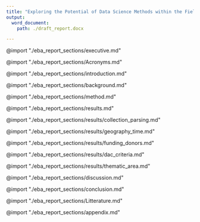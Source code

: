 ```yaml
---
title: "Exploring the Potential of Data Science Methods within the Field of International Development Cooperation"
output:
  word_document:
    path: ./draft_report.docx

---
```



@import "./eba_report_sections/executive.md"

@import "./eba_report_sections/Acronyms.md"


@import "./eba_report_sections/introduction.md"

@import "./eba_report_sections/background.md"

@import "./eba_report_sections/method.md"


<!-- ## Results -->

<!-- ### Parsing and fetching Gustav: q0-q2 -->

<!-- Geography and time Jonas: q3, q4, q5, q6, q14 -->


@import "./eba_report_sections/results.md"

@import "./eba_report_sections/results/collection_parsing.md"

@import "./eba_report_sections/results/geography_time.md"

<!-- ### Funding and donors Jonas: q9, q21, q22 -->

@import "./eba_report_sections/results/funding_donors.md"

<!-- ### DAC criteria Gustav: q17, q23, q24, q25 -->

@import "./eba_report_sections/results/dac_criteria.md"

<!-- ### Thematic area Gustav: q11 -->

@import "./eba_report_sections/results/thematic_area.md"

<!--  ### Evaluators' assessments -->


@import "./eba_report_sections/discussion.md"

<!--  ### Thematic queries -->

@import "./eba_report_sections/conclusion.md"


@import "./eba_report_sections/Litterature.md"

@import "./eba_report_sections/appendix.md"


<!--  ## Appendix -->


